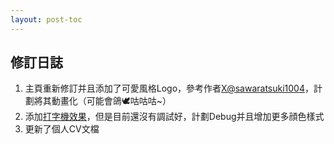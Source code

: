 ```yaml
---
layout: post-toc
---
```


## 修訂日誌
1. 主頁重新修訂并且添加了可愛風格Logo，參考作者[X@sawaratsuki1004](https://twitter.com/sawaratsuki1004)，計劃將其動畫化（可能會鴿🕊咕咕咕~）
2. 添加[打字機效果](https://github.com/camwiegert/typical)，但是目前還沒有調試好，計劃Debug并且增加更多顔色樣式
3. 更新了個人CV文檔